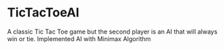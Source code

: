 # TicTacToeAI
A classic Tic Tac Toe game but the second player is an AI that will always win or tie. Implemented AI with Minimax Algorithm
